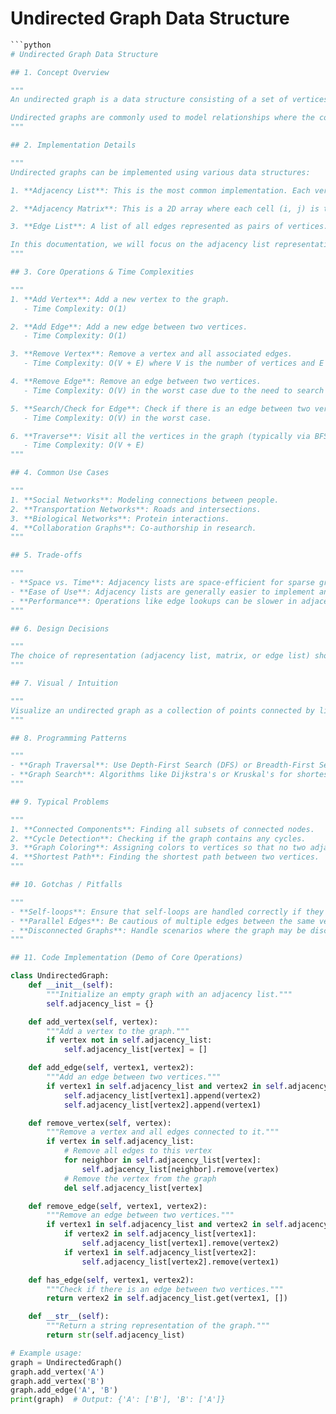 # Undirected Graph Data Structure

```python
```python
# Undirected Graph Data Structure

## 1. Concept Overview

"""
An undirected graph is a data structure consisting of a set of vertices (nodes) and a set of edges (connections) that connect pairs of vertices. Unlike directed graphs, the edges in an undirected graph do not have a direction; they are bidirectional. This means that if there is an edge between vertex A and vertex B, it can be traversed from A to B and from B to A. 

Undirected graphs are commonly used to model relationships where the connections are mutual or bidirectional, such as in social networks, transportation networks, and biological networks.
"""

## 2. Implementation Details

"""
Undirected graphs can be implemented using various data structures:

1. **Adjacency List**: This is the most common implementation. Each vertex maintains a list of adjacent vertices. This representation is space-efficient for sparse graphs.

2. **Adjacency Matrix**: This is a 2D array where each cell (i, j) is true if there is an edge between vertex i and vertex j. This representation is less space-efficient but allows quicker edge lookup.

3. **Edge List**: A list of all edges represented as pairs of vertices. This is useful for algorithms that need to process edges directly.

In this documentation, we will focus on the adjacency list representation.
"""

## 3. Core Operations & Time Complexities

"""
1. **Add Vertex**: Add a new vertex to the graph.
   - Time Complexity: O(1)

2. **Add Edge**: Add a new edge between two vertices.
   - Time Complexity: O(1)

3. **Remove Vertex**: Remove a vertex and all associated edges.
   - Time Complexity: O(V + E) where V is the number of vertices and E is the number of edges.

4. **Remove Edge**: Remove an edge between two vertices.
   - Time Complexity: O(V) in the worst case due to the need to search the adjacency list.

5. **Search/Check for Edge**: Check if there is an edge between two vertices.
   - Time Complexity: O(V) in the worst case.

6. **Traverse**: Visit all the vertices in the graph (typically via BFS or DFS).
   - Time Complexity: O(V + E)
"""

## 4. Common Use Cases

"""
1. **Social Networks**: Modeling connections between people.
2. **Transportation Networks**: Roads and intersections.
3. **Biological Networks**: Protein interactions.
4. **Collaboration Graphs**: Co-authorship in research.
"""

## 5. Trade-offs

"""
- **Space vs. Time**: Adjacency lists are space-efficient for sparse graphs, while adjacency matrices provide faster edge checks for dense graphs.
- **Ease of Use**: Adjacency lists are generally easier to implement and use for most applications.
- **Performance**: Operations like edge lookups can be slower in adjacency lists compared to matrices.
"""

## 6. Design Decisions

"""
The choice of representation (adjacency list, matrix, or edge list) should be based on the graph's density and the operations that need to be optimized. Sparse graphs typically favor adjacency lists, while dense graphs may benefit from adjacency matrices.
"""

## 7. Visual / Intuition

"""
Visualize an undirected graph as a collection of points connected by lines. Each line represents a relationship that can be traversed in both directions, symbolizing a mutual or bi-directional relationship.
"""

## 8. Programming Patterns

"""
- **Graph Traversal**: Use Depth-First Search (DFS) or Breadth-First Search (BFS) for exploring the graph.
- **Graph Search**: Algorithms like Dijkstra's or Kruskal's for shortest paths and minimum spanning tree problems.
"""

## 9. Typical Problems

"""
1. **Connected Components**: Finding all subsets of connected nodes.
2. **Cycle Detection**: Checking if the graph contains any cycles.
3. **Graph Coloring**: Assigning colors to vertices so that no two adjacent vertices share the same color.
4. **Shortest Path**: Finding the shortest path between two vertices.
"""

## 10. Gotchas / Pitfalls

"""
- **Self-loops**: Ensure that self-loops are handled correctly if they are allowed.
- **Parallel Edges**: Be cautious of multiple edges between the same vertices if not allowed in your application.
- **Disconnected Graphs**: Handle scenarios where the graph may be disconnected.
"""

## 11. Code Implementation (Demo of Core Operations)

class UndirectedGraph:
    def __init__(self):
        """Initialize an empty graph with an adjacency list."""
        self.adjacency_list = {}

    def add_vertex(self, vertex):
        """Add a vertex to the graph."""
        if vertex not in self.adjacency_list:
            self.adjacency_list[vertex] = []

    def add_edge(self, vertex1, vertex2):
        """Add an edge between two vertices."""
        if vertex1 in self.adjacency_list and vertex2 in self.adjacency_list:
            self.adjacency_list[vertex1].append(vertex2)
            self.adjacency_list[vertex2].append(vertex1)

    def remove_vertex(self, vertex):
        """Remove a vertex and all edges connected to it."""
        if vertex in self.adjacency_list:
            # Remove all edges to this vertex
            for neighbor in self.adjacency_list[vertex]:
                self.adjacency_list[neighbor].remove(vertex)
            # Remove the vertex from the graph
            del self.adjacency_list[vertex]

    def remove_edge(self, vertex1, vertex2):
        """Remove an edge between two vertices."""
        if vertex1 in self.adjacency_list and vertex2 in self.adjacency_list:
            if vertex2 in self.adjacency_list[vertex1]:
                self.adjacency_list[vertex1].remove(vertex2)
            if vertex1 in self.adjacency_list[vertex2]:
                self.adjacency_list[vertex2].remove(vertex1)

    def has_edge(self, vertex1, vertex2):
        """Check if there is an edge between two vertices."""
        return vertex2 in self.adjacency_list.get(vertex1, [])

    def __str__(self):
        """Return a string representation of the graph."""
        return str(self.adjacency_list)

# Example usage:
graph = UndirectedGraph()
graph.add_vertex('A')
graph.add_vertex('B')
graph.add_edge('A', 'B')
print(graph)  # Output: {'A': ['B'], 'B': ['A']}
```
```